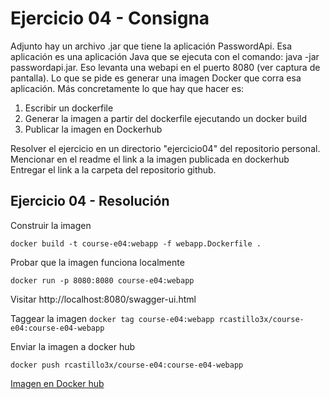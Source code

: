 # Ejercicio 04 - Consigna
Adjunto hay un archivo .jar que tiene la aplicación PasswordApi.
Esa aplicación es una aplicación Java que se ejecuta con el comando: java -jar passwordapi.jar. Eso levanta una webapi en el puerto 8080 (ver captura de pantalla).
Lo que se pide es generar una imagen Docker que corra esa aplicación. Más concretamente lo que hay que hacer es:
1. Escribir un dockerfile
2. Generar la imagen a partir del dockerfile ejecutando un docker build
3. Publicar la imagen en Dockerhub

Resolver el ejercicio en un directorio "ejercicio04" del repositorio personal.
Mencionar en el readme el link a la imagen publicada en dockerhub
Entregar el link a la carpeta del repositorio github.

## Ejercicio 04 - Resolución

Construir la imagen

`docker build -t course-e04:webapp -f webapp.Dockerfile .`

Probar que la imagen funciona localmente

`docker run -p 8080:8080 course-e04:webapp`

Visitar http://localhost:8080/swagger-ui.html

Taggear la imagen
`docker tag course-e04:webapp rcastillo3x/course-e04:course-e04-webapp`

Enviar la imagen a docker hub

`docker push rcastillo3x/course-e04:course-e04-webapp`

[Imagen en Docker hub](https://hub.docker.com/repository/docker/rcastillo3x/course-e04)

